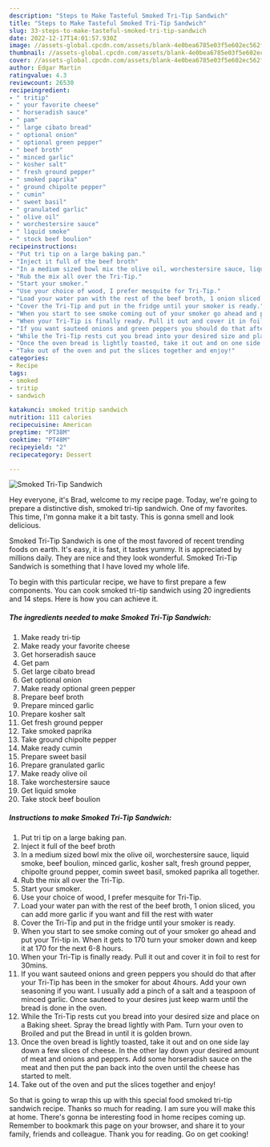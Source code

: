 ```yaml
---
description: "Steps to Make Tasteful Smoked Tri-Tip Sandwich"
title: "Steps to Make Tasteful Smoked Tri-Tip Sandwich"
slug: 33-steps-to-make-tasteful-smoked-tri-tip-sandwich
date: 2022-12-17T14:01:57.930Z
image: //assets-global.cpcdn.com/assets/blank-4e0bea6785e03f5e602ec562f230caae08da540cada707380b4fe1bbebba43da.png
thumbnail: //assets-global.cpcdn.com/assets/blank-4e0bea6785e03f5e602ec562f230caae08da540cada707380b4fe1bbebba43da.png
cover: //assets-global.cpcdn.com/assets/blank-4e0bea6785e03f5e602ec562f230caae08da540cada707380b4fe1bbebba43da.png
author: Edgar Martin
ratingvalue: 4.3
reviewcount: 26530
recipeingredient:
- " tritip"
- " your favorite cheese"
- " horseradish sauce"
- " pam"
- " large cibato bread"
- " optional onion"
- " optional green pepper"
- " beef broth"
- " minced garlic"
- " kosher salt"
- " fresh ground pepper"
- " smoked paprika"
- " ground chipolte pepper"
- " cumin"
- " sweet basil"
- " granulated garlic"
- " olive oil"
- " worchestersire sauce"
- " liquid smoke"
- " stock beef boulion"
recipeinstructions:
- "Put tri tip on a large baking pan."
- "Inject it full of the beef broth"
- "In a medium sized bowl mix the olive oil, worchestersire sauce, liquid smoke, beef boulion, minced garlic, kosher salt, fresh ground pepper, chipolte ground pepper, comin sweet basil, smoked paprika all together."
- "Rub the mix all over the Tri-Tip."
- "Start your smoker."
- "Use your choice of wood, I prefer mesquite for Tri-Tip."
- "Load your water pan with the rest of the beef broth, 1 onion sliced, you can add more garlic if you want and fill the rest with water"
- "Cover the Tri-Tip and put in the fridge until your smoker is ready."
- "When you start to see smoke coming out of your smoker go ahead and put your Tri-tip in.  When it gets to 170 turn your smoker down and keep it at 170 for the next 6-8 hours."
- "When your Tri-Tip is finally ready. Pull it out and cover it in foil to rest for 30mins."
- "If you want sauteed onions and green peppers you should do that after your Tri-Tip has been in the smoker for about 4hours.  Add your own seasoning if you want.  I usually add a pinch of a salt and a teaspoon of minced garlic.  Once sauteed to your desires just keep warm until the bread is done in the oven."
- "While the Tri-Tip rests cut you bread into your desired size and place on a Baking sheet.  Spray the bread lightly with Pam. Turn your oven to Broiled and put the Bread in until it is golden brown."
- "Once the oven bread is lightly toasted, take it out and on one side lay down a few slices of cheese. In the other lay down your desired amount of meat and onions and peppers. Add some horseradish sauce on the meat and then put the pan back into the oven until the cheese has started to melt."
- "Take out of the oven and put the slices together and enjoy!"
categories:
- Recipe
tags:
- smoked
- tritip
- sandwich

katakunci: smoked tritip sandwich 
nutrition: 111 calories
recipecuisine: American
preptime: "PT38M"
cooktime: "PT48M"
recipeyield: "2"
recipecategory: Dessert

---
```



![Smoked Tri-Tip Sandwich](//assets-global.cpcdn.com/assets/blank-4e0bea6785e03f5e602ec562f230caae08da540cada707380b4fe1bbebba43da.png)

Hey everyone, it's Brad, welcome to my recipe page. Today, we're going to prepare a distinctive dish, smoked tri-tip sandwich. One of my favorites. This time, I'm gonna make it a bit tasty. This is gonna smell and look delicious.

Smoked Tri-Tip Sandwich is one of the most favored of recent trending foods on earth. It's easy, it is fast, it tastes yummy. It is appreciated by millions daily. They are nice and they look wonderful. Smoked Tri-Tip Sandwich is something that I have loved my whole life.




To begin with this particular recipe, we have to first prepare a few components. You can cook smoked tri-tip sandwich using 20 ingredients and 14 steps. Here is how you can achieve it.

<!--inarticleads1-->

##### The ingredients needed to make Smoked Tri-Tip Sandwich:

1. Make ready  tri-tip
1. Make ready  your favorite cheese
1. Get  horseradish sauce
1. Get  pam
1. Get  large cibato bread
1. Get  optional onion
1. Make ready  optional green pepper
1. Prepare  beef broth
1. Prepare  minced garlic
1. Prepare  kosher salt
1. Get  fresh ground pepper
1. Take  smoked paprika
1. Take  ground chipolte pepper
1. Make ready  cumin
1. Prepare  sweet basil
1. Prepare  granulated garlic
1. Make ready  olive oil
1. Take  worchestersire sauce
1. Get  liquid smoke
1. Take  stock beef boulion




<!--inarticleads2-->

##### Instructions to make Smoked Tri-Tip Sandwich:

1. Put tri tip on a large baking pan.
1. Inject it full of the beef broth
1. In a medium sized bowl mix the olive oil, worchestersire sauce, liquid smoke, beef boulion, minced garlic, kosher salt, fresh ground pepper, chipolte ground pepper, comin sweet basil, smoked paprika all together.
1. Rub the mix all over the Tri-Tip.
1. Start your smoker.
1. Use your choice of wood, I prefer mesquite for Tri-Tip.
1. Load your water pan with the rest of the beef broth, 1 onion sliced, you can add more garlic if you want and fill the rest with water
1. Cover the Tri-Tip and put in the fridge until your smoker is ready.
1. When you start to see smoke coming out of your smoker go ahead and put your Tri-tip in.  When it gets to 170 turn your smoker down and keep it at 170 for the next 6-8 hours.
1. When your Tri-Tip is finally ready. Pull it out and cover it in foil to rest for 30mins.
1. If you want sauteed onions and green peppers you should do that after your Tri-Tip has been in the smoker for about 4hours.  Add your own seasoning if you want.  I usually add a pinch of a salt and a teaspoon of minced garlic.  Once sauteed to your desires just keep warm until the bread is done in the oven.
1. While the Tri-Tip rests cut you bread into your desired size and place on a Baking sheet.  Spray the bread lightly with Pam. Turn your oven to Broiled and put the Bread in until it is golden brown.
1. Once the oven bread is lightly toasted, take it out and on one side lay down a few slices of cheese. In the other lay down your desired amount of meat and onions and peppers. Add some horseradish sauce on the meat and then put the pan back into the oven until the cheese has started to melt.
1. Take out of the oven and put the slices together and enjoy!




So that is going to wrap this up with this special food smoked tri-tip sandwich recipe. Thanks so much for reading. I am sure you will make this at home. There's gonna be interesting food in home recipes coming up. Remember to bookmark this page on your browser, and share it to your family, friends and colleague. Thank you for reading. Go on get cooking!
